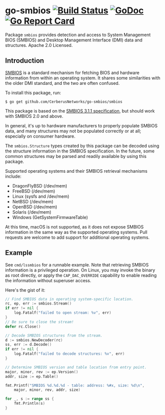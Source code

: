 go-smbios [![Build Status](https://travis-ci.org/digitalocean/go-smbios.svg?branch=master)](https://travis-ci.org/digitalocean/go-smbios) [![GoDoc](https://godoc.org/github.com/CerberusNetworks/go-smbios/smbios?status.svg)](https://godoc.org/github.com/CerberusNetworks/go-smbios/smbios) [![Go Report Card](https://goreportcard.com/badge/github.com/CerberusNetworks/go-smbios)](https://goreportcard.com/report/github.com/CerberusNetworks/go-smbios)
=========

Package `smbios` provides detection and access to System Management BIOS (SMBIOS)
and Desktop Management Interface (DMI) data and structures.  Apache 2.0 Licensed.

Introduction
------------

[SMBIOS](https://en.wikipedia.org/wiki/System_Management_BIOS) is a standard
mechanism for fetching BIOS and hardware information from within an operating
system.  It shares some similarities with the older DMI standard, and the two are
often confused.

To install this package, run:

```
$ go get github.com/CerberusNetworks/go-smbios/smbios
```

This package is based on the [SMBIOS 3.1.1 specification](https://www.dmtf.org/sites/default/files/standards/documents/DSP0134_3.1.1.pdf),
but should work with SMBIOS 2.0 and above.

In general, it's up to hardware manufacturers to properly populate SMBIOS data,
and many structures may not be populated correctly or at all; especially on
consumer hardware.

The `smbios.Structure` types created by this package can be decoded using the
structure information in the SMBIOS specification.  In the future, some common
structures may be parsed and readily available by using this package.

Supported operating systems and their SMBIOS retrieval mechanisms include:

- DragonFlyBSD (/dev/mem)
- FreeBSD (/dev/mem)
- Linux (sysfs and /dev/mem)
- NetBSD (/dev/mem)
- OpenBSD (/dev/mem)
- Solaris (/dev/mem)
- Windows (GetSystemFirmwareTable)

At this time, macOS is not supported, as it does not expose
SMBIOS information in the same way as the supported operating systems. Pull
requests are welcome to add support for additional operating systems.

Example
-------

See `cmd/lssmbios` for a runnable example.  Note that retrieving SMBIOS
information is a privileged operation.  On Linux, you may invoke the binary
as root directly, or apply the `CAP_DAC_OVERRIDE` capability to enable reading
the information without superuser access.

Here's the gist of it:

```go
// Find SMBIOS data in operating system-specific location.
rc, ep, err := smbios.Stream()
if err != nil {
	log.Fatalf("failed to open stream: %v", err)
}
// Be sure to close the stream!
defer rc.Close()

// Decode SMBIOS structures from the stream.
d := smbios.NewDecoder(rc)
ss, err := d.Decode()
if err != nil {
	log.Fatalf("failed to decode structures: %v", err)
}

// Determine SMBIOS version and table location from entry point.
major, minor, rev := ep.Version()
addr, size := ep.Table()

fmt.Printf("SMBIOS %d.%d.%d - table: address: %#x, size: %d\n",
	major, minor, rev, addr, size)

for _, s := range ss {
	fmt.Println(s)
}
```
